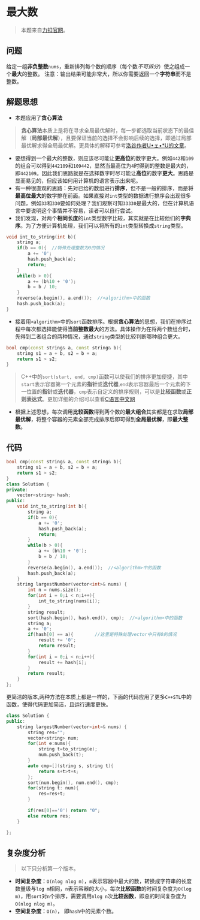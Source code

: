 # 最大数

> 本题来自[力扣官网](https://leetcode.cn/problems/largest-number/description/?envType=problem-list-v2&envId=greedy)。

## 问题

给定一组**非负整数**`nums`，重新排列每个数的顺序（每个数*不可拆分*）使之组成一个**最大**的整数。
注意：输出结果可能非常大，所以你需要返回一个**字符串**而不是整数。

## 解题思想

- 本题应用了**贪心算法**
  
> **贪心算法**本质上是将在寻求全局最优解时，每一步都选取当前状态下的最佳解（**局部最优解**），且要保证当前的选择不会影响后续的选择，即通过局部最优解求得全局最优解。更具体的解释可参考[洛谷作者U•ェ•*U的文章](https://www.luogu.com/article/ypgck6qv)。

- 要想得到一个最大的整数，则应该尽可能让**更高位**的数字更大。例如`442`和`109`的组合可以得到`442109`和`109442`，显然当最高位为`4`时得到的整数是最大的，即`442109`。因此我们思路就是在选择数字时尽可能让**高位**的数字**更大**。思路是显而易见的，但应该如何用计算机的语言表示出来呢。
- 有一种很直观的思路：先对已给的数组进行**排序**，但不是一般的排序，而是将**最高位最大**的数字排在前面。如果直接对`int`类型的数据进行排序会出现很多问题，例如`33`和`330`要如何处理？我们观察可知`33330`是最大的，但在计算机语言中要说明这个事情并不容易，读者可以自行尝试。
- 我们发现，对两个**相同长度**的`int`类型数字比较，其实就是在比较他们的**字典序**。为了方便计算机处理，我们可以将所有的`int`类型转换成`string`类型。
  
```C++
void int_to_string(int b){
    string a;
    if(b == 0){  //特殊处理整数为0的情况
        a += '0';
        hash.push_back(a);
        return;
    }
    while(b > 0){
        a += (b%10 + '0');
        b = b / 10;
    }
    reverse(a.begin(), a.end());  //<algorithm>中的函数
    hash.push_back(a);
}
```

- 接着用`<algorithm>`中的`sort`函数排序。根据**贪心算法**的思想，我们在排序过程中每次都选择能使得**当前整数最大**的方法。具体操作为在将两个数组合时，先得到二者组合的两种情况，通过`string`类型的比较判断哪种组合更大。

```C++
bool cmp(const string& a, const string& b){
    string s1 = a + b, s2 = b + a;
    return s1 > s2;
}
```

> C++中的`sort(start, end, cmp)`函数可以使我们的排序更加便捷，其中`start`表示容器第一个元素的**指针**或**迭代器**,`end`表示容器最后一个元素的下一位置的**指针**或**迭代器**，`cmp`表示自定义的排序规则，可以是**比较函数**或**正则表达式**。更加详细的介绍可以查看[C语言中文网](https://c.biancheng.net/view/7457.html)

- 根据上述思想，每次调用**比较函数**得到两个数的**最大组合**其实都是在求取**局部最优解**，将整个容器的元素全部完成排序后即可得到**全局最优解**，即**最大整数**。

## 代码

```C++
bool cmp(const string& a, const string& b){
    string s1 = a + b, s2 = b + a;
    return s1 > s2;
}
class Solution {
private:
    vector<string> hash;
public:
    void int_to_string(int b){
        string a;
        if(b == 0){
            a += '0';
            hash.push_back(a);
            return;
        }
        while(b > 0){
            a += (b%10 + '0');
            b = b / 10;
        }
        reverse(a.begin(), a.end());  //<algorithm>中的函数
        hash.push_back(a);
    }
    string largestNumber(vector<int>& nums) {
        int n = nums.size();
        for(int i = 0;i < n;i++){
            int_to_string(nums[i]);
        }
        string result;
        sort(hash.begin(), hash.end(), cmp);  //<algorithm>中的函数
        string a;
        a += '0';
        if(hash[0] == a){        //这里是特殊处理vector中只有0的情况
            result += '0';
            return result;
        }
        for(int i = 0;i < n;i++){
            result += hash[i];
        }
        return result;
    }
};
```

更简洁的版本,两种方法在本质上都是一样的，下面的代码应用了更多`C++STL`中的函数，使得代码更加简洁，且运行速度更快。

```C++
class Solution {
public:
    string largestNumber(vector<int>& nums) {
        string res="";
        vector<string> num;
        for(int e:nums){
            string t=to_string(e);
            num.push_back(t);
        }
        auto cmp=[](string s, string t){
            return s+t>t+s;
        };
        sort(num.begin(), num.end(), cmp);
        for(string t: num){
            res=res+t;
        }
        
        if(res[0]=='0') return "0";
        else return res;
    }
    
};
```

## 复杂度分析

>以下只分析第一个版本。

- **时间复杂度**：`O(nlog nlog m)`，`m`表示容器中最大的数，转换成字符串的长度数量级与`log m`相同，`n`表示容器的大小，每次**比较函数**的时间复杂度为`O(log m)`，用`sort`对`n`个排序，需要调用`nlog n`次**比较函数**，即总的时间复杂度为`O(nlog nlog m)`。
- **空间复杂度**：`O(n)`， 即`hash`中的元素个数。
  